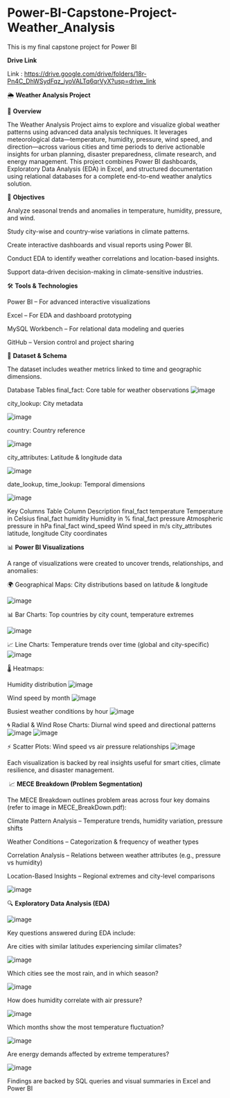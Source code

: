 # Power-BI-Capstone-Project-Weather_Analysis
This is my final capstone project for Power BI

**Drive Link**

Link : https://drive.google.com/drive/folders/18r-Pn4C_DhWSydFqz_iyoVALTq6qrVyX?usp=drive_link


🌦️ **Weather Analysis Project**



📌 **Overview**


The Weather Analysis Project aims to explore and visualize global weather patterns using advanced data analysis techniques. It leverages meteorological data—temperature, humidity, pressure, wind speed, and direction—across various cities and time periods to derive actionable insights for urban planning, disaster preparedness, climate research, and energy management.
This project combines Power BI dashboards, Exploratory Data Analysis (EDA) in Excel, and structured documentation using relational databases for a complete end-to-end weather analytics solution.



🎯 **Objectives**


Analyze seasonal trends and anomalies in temperature, humidity, pressure, and wind.

Study city-wise and country-wise variations in climate patterns.

Create interactive dashboards and visual reports using Power BI.

Conduct EDA to identify weather correlations and location-based insights.

Support data-driven decision-making in climate-sensitive industries.


🛠️ **Tools & Technologies**


Power BI – For advanced interactive visualizations

Excel – For EDA and dashboard prototyping

MySQL Workbench – For relational data modeling and queries

GitHub – Version control and project sharing


🧰 **Dataset & Schema**


The dataset includes weather metrics linked to time and geographic dimensions.

Database Tables
final_fact: Core table for weather observations
![image](https://github.com/user-attachments/assets/8e1fc06c-9a4d-4ece-bb88-5ab1caf71e56)

city_lookup: City metadata

![image](https://github.com/user-attachments/assets/701dfaed-7011-49ab-845f-355669e52a06)

country: Country reference

![image](https://github.com/user-attachments/assets/05b451f1-146f-4fe8-a652-e988b97cd1ba)

city_attributes: Latitude & longitude data

![image](https://github.com/user-attachments/assets/e3c12351-71c6-4434-811a-e379e455fc6f)

date_lookup, time_lookup: Temporal dimensions

![image](https://github.com/user-attachments/assets/f256b52f-890b-4b66-8d72-76c00f80a77c)

Key Columns
Table	Column	Description
final_fact	temperature	Temperature in Celsius
final_fact	humidity	Humidity in %
final_fact	pressure	Atmospheric pressure in hPa
final_fact	wind_speed	Wind speed in m/s
city_attributes	latitude, longitude	City coordinates


📊 **Power BI Visualizations**


A range of visualizations were created to uncover trends, relationships, and anomalies:

🌍 Geographical Maps: City distributions based on latitude & longitude

![image](https://github.com/user-attachments/assets/9ef3f3ba-71cb-4f79-bfc0-2d2812d4c641)


📊 Bar Charts: Top countries by city count, temperature extremes

![image](https://github.com/user-attachments/assets/444c7b4e-0f5b-49ea-b275-8fb5104c0868)


📈 Line Charts: Temperature trends over time (global and city-specific)
![image](https://github.com/user-attachments/assets/ae05a67f-6745-46b4-a348-620d9af47b44)


🌡️ Heatmaps:

Humidity distribution
![image](https://github.com/user-attachments/assets/47b94d16-5230-4ec5-b152-aef4918f3598)

Wind speed by month
![image](https://github.com/user-attachments/assets/034408b9-7924-4478-83c7-0036d281f1e3)

Busiest weather conditions by hour
![image](https://github.com/user-attachments/assets/dbfb5e30-bd4a-4ed9-979e-bce8b75f2e3e)

🌀 Radial & Wind Rose Charts: Diurnal wind speed and directional patterns
![image](https://github.com/user-attachments/assets/a5d7db61-67b0-4f9a-bdb2-34271f4d7256)
![image](https://github.com/user-attachments/assets/2f72dae1-86c4-4c6f-9586-b23ea3a00751)

⚡ Scatter Plots: Wind speed vs air pressure relationships
![image](https://github.com/user-attachments/assets/edc7f017-e15b-4a24-83be-095a2a024b05)

Each visualization is backed by real insights useful for smart cities, climate resilience, and disaster management​.

​
📈 **MECE Breakdown (Problem Segmentation)**


The MECE Breakdown outlines problem areas across four key domains (refer to image in MECE_BreakDown.pdf):

Climate Pattern Analysis – Temperature trends, humidity variation, pressure shifts

Weather Conditions – Categorization & frequency of weather types

Correlation Analysis – Relations between weather attributes (e.g., pressure vs humidity)

Location-Based Insights – Regional extremes and city-level comparisons

![image](https://github.com/user-attachments/assets/6dd26ff2-443e-4bad-9346-74bea7246dd0)


🔍 **Exploratory Data Analysis (EDA)**


![image](https://github.com/user-attachments/assets/c82ebdcc-7617-4e51-a2b4-55b23d7890e4)


Key questions answered during EDA include:

Are cities with similar latitudes experiencing similar climates?

![image](https://github.com/user-attachments/assets/5de1eadb-51f4-477a-9a61-e47443011f78)


Which cities see the most rain, and in which season?

![image](https://github.com/user-attachments/assets/1277ab5a-caef-4a16-9c61-d3aba9b95ad1)

How does humidity correlate with air pressure?

![image](https://github.com/user-attachments/assets/c9ee6af6-1982-42be-a420-b33c362b9f85)


Which months show the most temperature fluctuation?

![image](https://github.com/user-attachments/assets/722631f6-26e1-4abb-aa93-e458f14d8b69)


Are energy demands affected by extreme temperatures?

![image](https://github.com/user-attachments/assets/1515747c-af99-4db4-b5de-d31a51ca0878)


Findings are backed by SQL queries and visual summaries in Excel and Power BI
